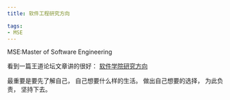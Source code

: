 ```yaml
---
title: 软件工程研究方向

tags:
- MSE
---
```

MSE:Master of Software Engineering

看到一篇王道论坛文章讲的很好：
[软件学院研究方向](http://www.cskaoyan.com/thread-45054-1-1.html)

最重要是要先了解自己， 自己想要什么样的生活。
做出自己想要的选择， 为此负责， 坚持下去。